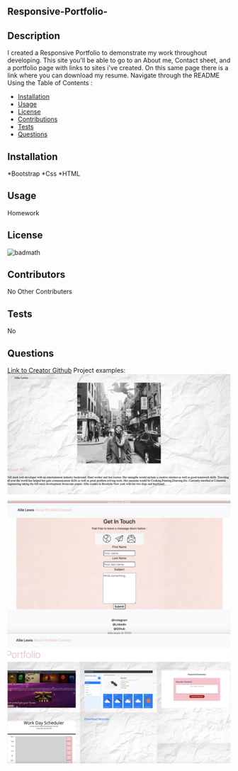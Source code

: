 ## Responsive-Portfolio-
## Description
 I created a Responsive Portfolio to demonstrate my work throughout developing. This site you'll be able to go to an About me, Contact sheet, and a portfolio page with links to sites i've created. On this same page there is a link where you can download my resume.
Navigate through the README Using the Table of Contents : 
* [Installation](#Installation)
* [Usage](#Usage)
* [License](#License)
* [Contributions](#Contributions)
* [Tests](#Tests)
* [Questions](#Questions)
## Installation 
*Bootstrap
*Css
*HTML
## Usage
Homework
## License
![badmath](https://img.shields.io/badge/license-undefined-green)
## Contributors
No Other Contributers
## Tests
No
## Questions
[Link to Creator Github](https://github.com/Allielewis07)
 Project examples:
 ![Image of Page1](https://raw.githubusercontent.com/allielewis07/Responsive-Portfolio/dc9bd36e3f93ebaf1f9ed100f4a7b54fa27ba3bd/Assets/page1.jpg)
 ![Image of Page2](https://raw.githubusercontent.com/allielewis07/Responsive-Portfolio/dc9bd36e3f93ebaf1f9ed100f4a7b54fa27ba3bd/Assets/Screen%20Shot%202020-09-30%20at%2010.41.11%20PM.jpg)
 ![Image of Home page](https://raw.githubusercontent.com/allielewis07/Responsive-Portfolio/dc9bd36e3f93ebaf1f9ed100f4a7b54fa27ba3bd/Assets/Page2.jpg)
